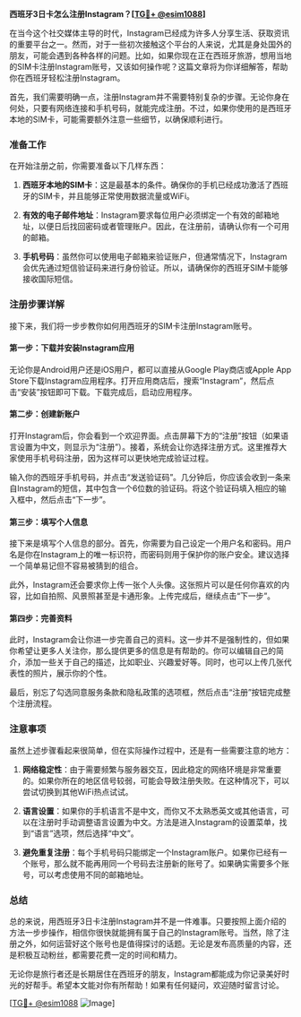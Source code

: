 **西班牙3日卡怎么注册Instagram？[[TG💪+ @esim1088](https://t.me/s/esim1088)]**

在当今这个社交媒体主导的时代，Instagram已经成为许多人分享生活、获取资讯的重要平台之一。然而，对于一些初次接触这个平台的人来说，尤其是身处国外的朋友，可能会遇到各种各样的问题。比如，如果你现在正在西班牙旅游，想用当地的SIM卡注册Instagram账号，又该如何操作呢？这篇文章将为你详细解答，帮助你在西班牙轻松注册Instagram。

首先，我们需要明确一点，注册Instagram并不需要特别复杂的步骤。无论你身在何处，只要有网络连接和手机号码，就能完成注册。不过，如果你使用的是西班牙本地的SIM卡，可能需要额外注意一些细节，以确保顺利进行。

### 准备工作

在开始注册之前，你需要准备以下几样东西：

1. **西班牙本地的SIM卡**：这是最基本的条件。确保你的手机已经成功激活了西班牙的SIM卡，并且能够正常使用数据流量或WiFi。
   
2. **有效的电子邮件地址**：Instagram要求每位用户必须绑定一个有效的邮箱地址，以便日后找回密码或者管理账户。因此，在注册前，请确认你有一个可用的邮箱。

3. **手机号码**：虽然你可以使用电子邮箱来验证账户，但通常情况下，Instagram会优先通过短信验证码来进行身份验证。所以，请确保你的西班牙SIM卡能够接收国际短信。

### 注册步骤详解

接下来，我们将一步步教你如何用西班牙的SIM卡注册Instagram账号。

#### 第一步：下载并安装Instagram应用

无论你是Android用户还是iOS用户，都可以直接从Google Play商店或Apple App Store下载Instagram应用程序。打开应用商店后，搜索“Instagram”，然后点击“安装”按钮即可下载。下载完成后，启动应用程序。

#### 第二步：创建新账户

打开Instagram后，你会看到一个欢迎界面。点击屏幕下方的“注册”按钮（如果语言设置为中文，则显示为“注册”）。接着，系统会让你选择注册方式。这里推荐大家使用手机号码注册，因为这样可以更快地完成验证过程。

输入你的西班牙手机号码，并点击“发送验证码”。几分钟后，你应该会收到一条来自Instagram的短信，其中包含一个6位数的验证码。将这个验证码填入相应的输入框中，然后点击“下一步”。

#### 第三步：填写个人信息

接下来是填写个人信息的部分。首先，你需要为自己设定一个用户名和密码。用户名是你在Instagram上的唯一标识符，而密码则用于保护你的账户安全。建议选择一个简单易记但不容易被猜到的组合。

此外，Instagram还会要求你上传一张个人头像。这张照片可以是任何你喜欢的内容，比如自拍照、风景照甚至是卡通形象。上传完成后，继续点击“下一步”。

#### 第四步：完善资料

此时，Instagram会让你进一步完善自己的资料。这一步并不是强制性的，但如果你希望让更多人关注你，那么提供更多的信息是有帮助的。你可以编辑自己的简介，添加一些关于自己的描述，比如职业、兴趣爱好等。同时，也可以上传几张代表性的照片，展示你的个性。

最后，别忘了勾选同意服务条款和隐私政策的选项框，然后点击“注册”按钮完成整个注册流程。

### 注意事项

虽然上述步骤看起来很简单，但在实际操作过程中，还是有一些需要注意的地方：

1. **网络稳定性**：由于需要频繁与服务器交互，因此稳定的网络环境是非常重要的。如果你所在的地区信号较弱，可能会导致注册失败。在这种情况下，可以尝试切换到其他WiFi热点试试。

2. **语言设置**：如果你的手机语言不是中文，而你又不太熟悉英文或其他语言，可以在注册时手动调整语言设置为中文。方法是进入Instagram的设置菜单，找到“语言”选项，然后选择“中文”。

3. **避免重复注册**：每个手机号码只能绑定一个Instagram账户。如果你已经有一个账号，那么就不能再用同一个号码去注册新的账号了。如果确实需要多个账号，可以考虑使用不同的邮箱地址。

### 总结

总的来说，用西班牙3日卡注册Instagram并不是一件难事。只要按照上面介绍的方法一步步操作，相信你很快就能拥有属于自己的Instagram账号。当然，除了注册之外，如何运营好这个账号也是值得探讨的话题。无论是发布高质量的内容，还是积极互动粉丝，都需要花费一定的时间和精力。

无论你是旅行者还是长期居住在西班牙的朋友，Instagram都能成为你记录美好时光的好帮手。希望本文能对你有所帮助！如果有任何疑问，欢迎随时留言讨论。

[[TG💪+ @esim1088](https://t.me/s/esim1088) ![Image](https://i.postimg.cc/4NQfJmqS/Snipaste-2025-05-13-00-14-12.png)]